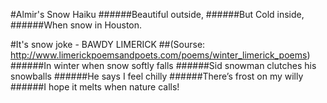 
#Almir's Snow Haiku
######Beautiful outside,
######But Cold inside,
######When snow in Houston.

#It's snow joke - BAWDY LIMERICK
##(Sourse: http://www.limerickpoemsandpoets.com/poems/winter_limerick_poems)
######In winter when snow softly falls
######Sid snowman clutches his snowballs
######He says I feel chilly
######There’s frost on my willy
######I hope it melts when nature calls!
